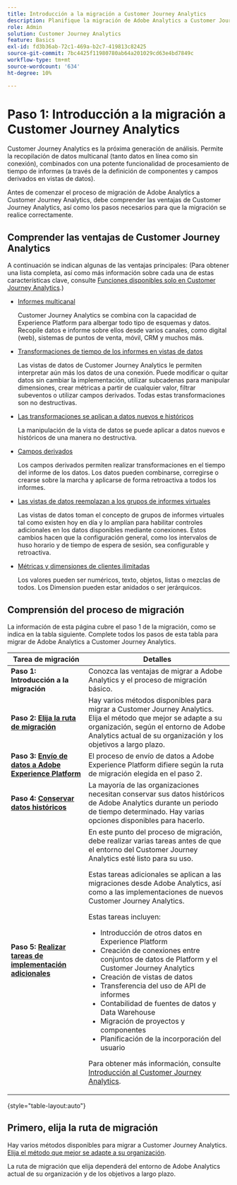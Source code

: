 ```yaml
---
title: Introducción a la migración a Customer Journey Analytics
description: Planifique la migración de Adobe Analytics a Customer Journey Analytics
role: Admin
solution: Customer Journey Analytics
feature: Basics
exl-id: fd3b36ab-72c1-469a-b2c7-419813c82425
source-git-commit: 7bc4425f11980780ab64a201029cd63e4bd7849c
workflow-type: tm+mt
source-wordcount: '634'
ht-degree: 10%

---
```


# Paso 1: Introducción a la migración a Customer Journey Analytics

Customer Journey Analytics es la próxima generación de análisis. Permite la recopilación de datos multicanal (tanto datos en línea como sin conexión), combinados con una potente funcionalidad de procesamiento de tiempo de informes (a través de la definición de componentes y campos derivados en vistas de datos).

Antes de comenzar el proceso de migración de Adobe Analytics a Customer Journey Analytics, debe comprender las ventajas de Customer Journey Analytics, así como los pasos necesarios para que la migración se realice correctamente.

## Comprender las ventajas de Customer Journey Analytics

A continuación se indican algunas de las ventajas principales: (Para obtener una lista completa, así como más información sobre cada una de estas características clave, consulte [Funciones disponibles solo en Customer Journey Analytics](/help/getting-started/aa-vs-cja/cja-aa.md#adobe-customer-journey-analytics-features-not-available-in-adobe-analytics).)

* [Informes multicanal](/help/getting-started/aa-to-cja-user.md#changes-to-data-architecture)

  Customer Journey Analytics se combina con la capacidad de Experience Platform para albergar todo tipo de esquemas y datos. Recopile datos e informe sobre ellos desde varios canales, como digital (web), sistemas de puntos de venta, móvil, CRM y muchos más.

* [Transformaciones de tiempo de los informes en vistas de datos](/help/getting-started/aa-vs-cja/vrs-dataview-sandbox-adc.md#customer-journey-analytics-data-views)

  Las vistas de datos de Customer Journey Analytics le permiten interpretar aún más los datos de una conexión. Puede modificar o quitar datos sin cambiar la implementación, utilizar subcadenas para manipular dimensiones, crear métricas a partir de cualquier valor, filtrar subeventos o utilizar campos derivados. Todas estas transformaciones son no destructivas.

* [Las transformaciones se aplican a datos nuevos e históricos](/help/getting-started/aa-vs-cja/vrs-dataview-sandbox-adc.md)

  La manipulación de la vista de datos se puede aplicar a datos nuevos e históricos de una manera no destructiva.

* [Campos derivados](/help/data-views/derived-fields/derived-fields.md)

  Los campos derivados permiten realizar transformaciones en el tiempo del informe de los datos. Los datos pueden combinarse, corregirse o crearse sobre la marcha y aplicarse de forma retroactiva a todos los informes.

* [Las vistas de datos reemplazan a los grupos de informes virtuales](/help/getting-started/aa-to-cja-user.md#changes-to-the-concept-of-virtual-report-suites)

  Las vistas de datos toman el concepto de grupos de informes virtuales tal como existen hoy en día y lo amplían para habilitar controles adicionales en los datos disponibles mediante conexiones. Estos cambios hacen que la configuración general, como los intervalos de huso horario y de tiempo de espera de sesión, sea configurable y retroactiva.

* [Métricas y dimensiones de clientes ilimitadas](/help/getting-started/aa-to-cja-user.md#changes-to-the-concept-of-evars-and-props)

  Los valores pueden ser numéricos, texto, objetos, listas o mezclas de todos. Los Dimension pueden estar anidados o ser jerárquicos.

## Comprensión del proceso de migración

<!-- Include a graphic of the end-to-end process, as well as links to each step of the process -->
La información de esta página cubre el paso 1 de la migración, como se indica en la tabla siguiente. Complete todos los pasos de esta tabla para migrar de Adobe Analytics a Customer Journey Analytics.

| Tarea de migración | Detalles |
|---------|----------|
| <span class="preview">**Paso 1: Introducción a la migración**</span> | <span class="preview">Conozca las ventajas de migrar a Adobe Analytics y el proceso de migración básico.</span> |
| **Paso 2: [Elija la ruta de migración](/help/getting-started/cja-migration/cja-migration-path.md)** | Hay varios métodos disponibles para migrar a Customer Journey Analytics. Elija el método que mejor se adapte a su organización, según el entorno de Adobe Analytics actual de su organización y los objetivos a largo plazo. |
| **Paso 3: [Envío de datos a Adobe Experience Platform](/help/getting-started/cja-migration/cja-migration-send-to-platform.md)** | El proceso de envío de datos a Adobe Experience Platform difiere según la ruta de migración elegida en el paso 2. |
| **Paso 4: [Conservar datos históricos](/help/getting-started/cja-migration/cja-migration-historical-data.md)** | La mayoría de las organizaciones necesitan conservar sus datos históricos de Adobe Analytics durante un periodo de tiempo determinado. Hay varias opciones disponibles para hacerlo. |
| **Paso 5: [Realizar tareas de implementación adicionales](/help/getting-started/cja-getting-started.md)** | En este punto del proceso de migración, debe realizar varias tareas antes de que el entorno del Customer Journey Analytics esté listo para su uso.<p>Estas tareas adicionales se aplican a las migraciones desde Adobe Analytics, así como a las implementaciones de nuevos Customer Journey Analytics.</p><p>Estas tareas incluyen:</p><ul><li>Introducción de otros datos en Experience Platform</li><li>Creación de conexiones entre conjuntos de datos de Platform y el Customer Journey Analytics</li><li>Creación de vistas de datos</li><li>Transferencia del uso de API de informes</li><li>Contabilidad de fuentes de datos y Data Warehouse</li><li>Migración de proyectos y componentes</li><li>Planificación de la incorporación del usuario</li></ul> <p>Para obtener más información, consulte [Introducción al Customer Journey Analytics](/help/getting-started/cja-getting-started.md). |

{style="table-layout:auto"}

## Primero, elija la ruta de migración

Hay varios métodos disponibles para migrar a Customer Journey Analytics. [Elija el método que mejor se adapte a su organización](/help/getting-started/cja-migration/cja-migration-path.md).

La ruta de migración que elija dependerá del entorno de Adobe Analytics actual de su organización y de los objetivos a largo plazo.

